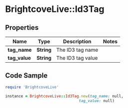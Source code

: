 # BrightcoveLive::Id3Tag

## Properties

Name | Type | Description | Notes
------------ | ------------- | ------------- | -------------
**tag_name** | **String** | The ID3 tag name | 
**tag_value** | **String** | The ID3 tag value | 

## Code Sample

```ruby
require 'BrightcoveLive'

instance = BrightcoveLive::Id3Tag.new(tag_name: null,
                                 tag_value: null)
```


